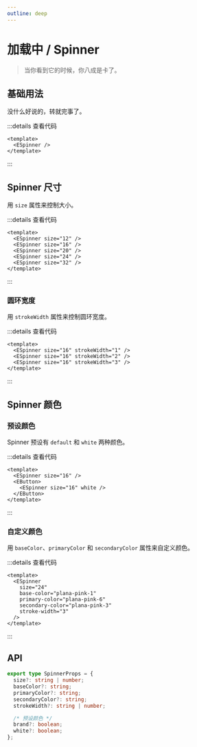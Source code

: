 ```yaml
---
outline: deep
---
```


# 加载中 / Spinner

> 当你看到它的时候，你八成是卡了。

<script setup lang="ts">
import ESpinner from '@eden-design/components/ESpinner.vue';
import ESpace from '@eden-design/components/ESpace.vue';
import EButton from '@eden-design/components/EButton.vue';
</script>

## 基础用法

没什么好说的，转就完事了。

<ESpace padding="10" size="small" class="rounded-md border-1 border-solid border-[var(--arona-blue-6)]">
  <ESpinner />
</ESpace>

:::details 查看代码

```vue
<template>
  <ESpinner />
</template>
```

:::

## Spinner 尺寸

用 `size` 属性来控制大小。

<ESpace align="end" padding="10" size="small" class="rounded-md border-1 border-solid border-[var(--arona-blue-6)]">
  <ESpinner size="12" />
  <ESpinner size="16" />
  <ESpinner size="20" />
  <ESpinner size="24" />
  <ESpinner size="32" />
</ESpace>

:::details 查看代码

```vue
<template>
  <ESpinner size="12" />
  <ESpinner size="16" />
  <ESpinner size="20" />
  <ESpinner size="24" />
  <ESpinner size="32" />
</template>
```

:::

### 圆环宽度

用 `strokeWidth` 属性来控制圆环宽度。

<ESpace align="end" padding="10" size="small" class="rounded-md border-1 border-solid border-[var(--arona-blue-6)]">
  <ESpinner size="16" strokeWidth="1" />
  <ESpinner size="16" strokeWidth="2" />
  <ESpinner size="16" strokeWidth="3" />
</ESpace>

:::details 查看代码

```vue
<template>
  <ESpinner size="16" strokeWidth="1" />
  <ESpinner size="16" strokeWidth="2" />
  <ESpinner size="16" strokeWidth="3" />
</template>
```

:::

## Spinner 颜色

### 预设颜色

Spinner 预设有 `default` 和 `white` 两种颜色。

<ESpace align="end" padding="10" size="small" class="rounded-md border-1 border-solid border-[var(--arona-blue-6)]">
  <ESpinner size="16"  />
  <EButton>
    <ESpinner size="16" white />
  </EButton>
</ESpace>

:::details 查看代码

```vue
<template>
  <ESpinner size="16" />
  <EButton>
    <ESpinner size="16" white />
  </EButton>
</template>
```

:::

### 自定义颜色

用 `baseColor`、`primaryColor` 和 `secondaryColor` 属性来自定义颜色。

<ESpace align="end" padding="10" size="small" class="rounded-md border-1 border-solid border-[var(--arona-blue-6)]">
  <ESpinner
    size="24"
    base-color="plana-pink-1"
    primary-color="plana-pink-6"
    secondary-color="plana-pink-3"
    stroke-width="3"
  />
</ESpace>

:::details 查看代码

```vue
<template>
  <ESpinner
    size="24"
    base-color="plana-pink-1"
    primary-color="plana-pink-6"
    secondary-color="plana-pink-3"
    stroke-width="3"
  />
</template>
```

:::

## API

```ts
export type SpinnerProps = {
  size?: string | number;
  baseColor?: string;
  primaryColor?: string;
  secondaryColor?: string;
  strokeWidth?: string | number;

  /* 预设颜色 */
  brand?: boolean;
  white?: boolean;
};
```
